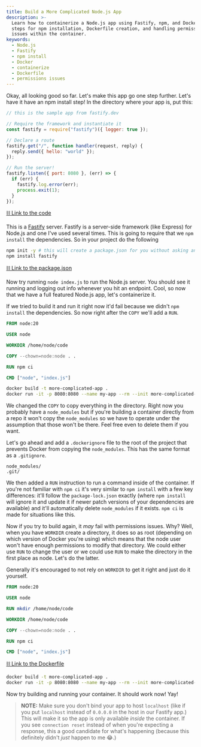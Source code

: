 ```yaml
---
title: Build a More Complicated Node.js App
description: >-
  Learn how to containerize a Node.js app using Fastify, npm, and Docker. Follow
  steps for npm installation, Dockerfile creation, and handling permissions
  issues within the container.
keywords:
  - Node.js
  - Fastify
  - npm install
  - Docker
  - containerize
  - Dockerfile
  - permissions issues
---
```


Okay, all looking good so far. Let's make this app go one step further. Let's have it have an npm install step! In the directory where your app is, put this:

```javascript
// this is the sample app from fastify.dev

// Require the framework and instantiate it
const fastify = require("fastify")({ logger: true });

// Declare a route
fastify.get("/", function handler(request, reply) {
  reply.send({ hello: "world" });
});

// Run the server!
fastify.listen({ port: 8080 }, (err) => {
  if (err) {
    fastify.log.error(err);
    process.exit(1);
  }
});
```

[⛓️ Link to the code][node-file]

This is a [Fastify][fastify] server. Fastify is a server-side framework (like Express) for Node.js and one I've used several times. This is going to require that we `npm install` the dependencies. So in your project do the following

```bash
npm init -y # this will create a package.json for you without asking any questions
npm install fastify
```

[⛓️ Link to the package.json][package-file]

Now try running `node index.js` to run the Node.js server. You should see it running and logging out info whenever you hit an endpoint. Cool, so now that we have a full featured Node.js app, let's containerize it.

If we tried to build it and run it right now it'd fail because we didn't `npm install` the dependencies. So now right after the `COPY` we'll add a `RUN`.

```dockerfile
FROM node:20

USER node

WORKDIR /home/node/code

COPY --chown=node:node . .

RUN npm ci

CMD ["node", "index.js"]
```

```bash
docker build -t more-complicated-app .
docker run -it -p 8080:8080 --name my-app --rm --init more-complicated-app
```

We changed the `COPY` to copy everything in the directory. Right now you probably have a `node_modules` but if you're building a container directly from a repo it won't copy the `node_modules` so we have to operate under the assumption that those won't be there. Feel free even to delete them if you want.

Let's go ahead and add a `.dockerignore` file to the root of the project that prevents Docker from copying the `node_modules`. This has the same format as a `.gitignore`.

```
node_modules/
.git/
```

We then added a `RUN` instruction to run a command inside of the container. If you're not familiar with `npm ci` it's very similar to `npm install` with a few key differences: it'll follow the `package-lock.json` exactly (where `npm install` will ignore it and update it if newer patch versions of your dependencies are available) and it'll automatically delete `node_modules` if it exists. `npm ci` is made for situations like this.

Now if you try to build again, it _may_ fail with permissions issues. Why? Well, when you have `WORKDIR` create a directory, it does so as root (depending on which version of Docker you're using) which means that the node user won't have enough permissions to modify that directory. We could either use `RUN` to change the user or we could use `RUN` to make the directory in the first place as node. Let's do the latter.

Generally it's encouraged to not rely on `WORKDIR` to get it right and just do it yourself.

```dockerfile
FROM node:20

USER node

RUN mkdir /home/node/code

WORKDIR /home/node/code

COPY --chown=node:node . .

RUN npm ci

CMD ["node", "index.js"]
```

[⛓️ Link to the Dockerfile][dockerfile-file]

```bash
docker build -t more-complicated-app .
docker run -it -p 8080:8080 --name my-app --rm --init more-complicated-app
```

Now try building and running your container. It should work now! Yay!

> **NOTE:** Make sure you don't bind your app to host `localhost` (like if you put `localhost` instead of `0.0.0.0` in the host in our Fastify app.) This will make it so the app is only available _inside_ the container. If you see `connection reset` instead of when you're expecting a response, this a good candidate for what's happening (because this definitely didn't _just_ happen to me 😂.)

[node-file]: https://github.com/btholt/project-files-for-complete-intro-to-containers-v2/blob/main/build-a-more-complicated-nodejs-app/index.js
[package-file]: https://github.com/btholt/project-files-for-complete-intro-to-containers-v2/blob/main/build-a-more-complicated-nodejs-app/package.json
[dockerfile-file]: https://github.com/btholt/project-files-for-complete-intro-to-containers-v2/blob/main/build-a-more-complicated-nodejs-app/Dockerfile
[fastify]: https://fastify.dev/
